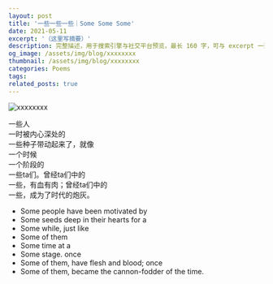 ```yaml
---
layout: post
title: '一些一些一些｜Some Some Some'
date: 2021-05-11
excerpt: '（这里写摘要）'
description: 完整描述，用于搜索引擎与社交平台预览，最长 160 字，可与 excerpt 一致
og_image: /assets/img/blog/xxxxxxxx
thumbnail: /assets/img/blog/xxxxxxxx
categories: Poems
tags: 
related_posts: true
---
```


<img src="/assets/img/blog/xxxxxxxx" alt="xxxxxxxx">

一些人  
一时被内心深处的  
一些种子带动起来了，就像  
一个时候  
一个阶段的  
一些ta们。曾经ta们中的  
一些，有血有肉；曾经ta们中的  
一些，成为了时代的炮灰。

- Some people have been motivated by
- Some seeds deep in their hearts for a
- Some while, just like
- Some of them
- Some time at a
- Some stage. once
- Some of them, have flesh and blood; once
- Some of them, became the cannon-fodder of the time.